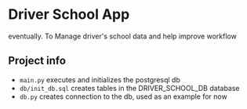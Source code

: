 # Driver School App
eventually. To Manage driver's school data and help improve workflow

## Project info
- `main.py` executes and initializes the postgresql db
- `db/init_db.sql` creates tables in the DRIVER_SCHOOL_DB database
- `db.py` creates connection to the db, used as an example for now
